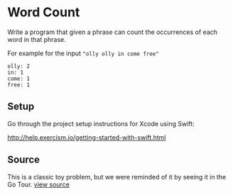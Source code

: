 # Word Count

Write a program that given a phrase can count the occurrences of each word in that phrase.

For example for the input `"olly olly in come free"`

```plain
olly: 2
in: 1
come: 1
free: 1
```

## Setup

Go through the project setup instructions for Xcode using Swift:

http://help.exercism.io/getting-started-with-swift.html

## Source

This is a classic toy problem, but we were reminded of it by seeing it in the Go Tour. [view source]()
